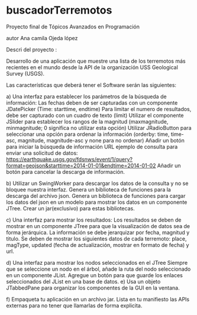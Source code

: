 # buscadorTerremotos
Proyecto final de Tópicos Avanzados  en Programación

 autor Ana camila Ojeda lópez 
 
 Descri del  proyecto :
 
 Desarrollo de una aplicación que muestre una lista de los terremotos más recientes en el
mundo desde la API de la organización USS Geological Survey (USGS).

Las características que deberá tener el Software serán las siguientes:

a) Una interfaz para establecer los parámetros de la búsqueda de información:
Las fechas deben de ser capturadas con un componente JDatePicker (Time: starttime,
endtime)
Para limitar el numero de resultados, debe ser capturado con un cuadro de texto (limit)
Utilizar el componente JSlider para establecer los rangos de la magnitud (maxmagnitude,
minmagnitude; 0 significa no utilizar esta opción)
Utilizar JRadioButton para seleccionar una opción para ordenar la información (orderby: time,
time-asc, magnitude, magnitude-asc y none para no ordenar)
Añadir un botón para iniciar la búsqueda de información
URL ejemplo de consulta para enviar una solicitud de datos:
https://earthquake.usgs.gov/fdsnws/event/1/query?format=geojson&starttime=2014-01-01&endtime=2014-01-02
Añadir un botón para cancelar la descarga de información.

b) Utilizar un SwingWorker para descargar los datos de la consulta y no se bloquee nuestra interfaz.
Genera un biblioteca de funciones para la descarga del archivo json.
Genera un biblioteca de funciones para cargar los datos del json en un modelo para mostrar
los datos en un componente JTree.
Crear un jar(exclusivo) para estas bibliotecas.

c) Una interfaz para mostrar los resultados:
Los resultados se deben de mostrar en un componente JTree para que la visualización de
datos sea de forma jerárquica.
La información se debe jerarquizar por fecha, magnitud y titulo.
Se deben de mostrar los siguientes datos de cada terremoto: place, magType, updated (fecha
de actualización, mostrar en formato de fecha) y url.

d) Una interfaz para mostrar los nodos seleccionados en el JTree
Siempre que se seleccione un nodo en el árbol, añade la ruta del nodo seleccionado en un
componente JList. Agregue un botón para que guarde los enlaces seleccionados del JList 
en una base de datos.
e) Usa un objeto JTabbedPane para organizar los componentes de la GUI en la ventana.

f) Empaqueta tu aplicación en un archivo jar.
Lista en tu manifiesto las APIs externas para no tener que llamarlas de forma explicita.
